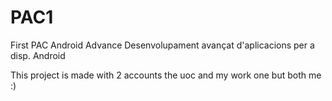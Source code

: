 # PAC1
First PAC Android Advance
Desenvolupament avançat d'aplicacions per a disp. Android

This project is made with 2 accounts the uoc and my work one but both me :)


